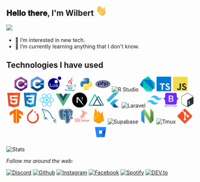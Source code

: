 <h2> 𝐇𝐞𝐥𝐥𝐨 𝐭𝐡𝐞𝐫𝐞, I'm Wilbert <img src="https://github.com/ABSphreak/ABSphreak/blob/master/gifs/Hi.gif" width="30px"></h2>

![](https://komarev.com/ghpvc/?username=wbert&color=blueviolet&label=My+Visitors)
- 👀 I’m interested in new tech.
- 🌱 I’m currently learning anything that I don't know.

<h2> Technologies I have used</h2>
<p align="center"> 
<img src="https://raw.githubusercontent.com/devicons/devicon/master/icons/csharp/csharp-original.svg" alt="C#" width="40" height="40"/>
<img src="https://raw.githubusercontent.com/devicons/devicon/master/icons/cplusplus/cplusplus-original.svg" alt="C++" width="40" height="40"/> 
<img src="https://raw.githubusercontent.com/devicons/devicon/master/icons/lua/lua-original.svg" alt="Lua" width="40" height="40"/> 
<img src="https://raw.githubusercontent.com/devicons/devicon/master/icons/java/java-original.svg" alt="Java" width="40" height="40"/> 
<img src="https://raw.githubusercontent.com/devicons/devicon/master/icons/python/python-original.svg" alt="Python" width="40" height="40"/> 
<img src="https://raw.githubusercontent.com/devicons/devicon/master/icons/php/php-original.svg" alt="PHP" width="40" height="40"/> 
<img src="https://www.r-project.org/logo/Rlogo.svg" alt="R Studio" width="40" height="40"/> 
<img src="https://raw.githubusercontent.com/devicons/devicon/master/icons/dart/dart-original.svg" alt="Dart" width="40" height="40"/> 
<img src="https://raw.githubusercontent.com/devicons/devicon/master/icons/typescript/typescript-original.svg" alt="TypeScript" width="40" height="40"/> 
<img src="https://raw.githubusercontent.com/devicons/devicon/master/icons/javascript/javascript-original.svg" alt="JavaScript" width="40" height="40"/> 
<img src="https://raw.githubusercontent.com/devicons/devicon/master/icons/html5/html5-original.svg" alt="HTML" width="40" height="40"/> 
<img src="https://raw.githubusercontent.com/devicons/devicon/master/icons/css3/css3-original.svg" alt="CSS" width="40" height="40"/> 
<img src="https://raw.githubusercontent.com/devicons/devicon/master/icons/react/react-original.svg" alt="React.js" width="40" height="40"/> 
<img src="https://raw.githubusercontent.com/devicons/devicon/master/icons/vuejs/vuejs-original.svg" alt="Vue.js" width="40" height="40"/> 
<img src="https://raw.githubusercontent.com/devicons/devicon/master/icons/nextjs/nextjs-original.svg" alt="Next.js" width="40" height="40"/> 
<img src="https://raw.githubusercontent.com/devicons/devicon/master/icons/nuxtjs/nuxtjs-original.svg" alt="Nuxt.js" width="40" height="40"/> 
<img src="https://raw.githubusercontent.com/devicons/devicon/master/icons/flutter/flutter-original.svg" alt="Flutter" width="40" height="40"/> 
<img src="https://laravel.com/img/logomark.min.svg" alt="Laravel" width="40" height="40"/> 
<img src="https://raw.githubusercontent.com/devicons/devicon/master/icons/tailwindcss/tailwindcss-original.svg" alt="Tailwind CSS" width="40" height="40"/> 
<img src="https://raw.githubusercontent.com/devicons/devicon/master/icons/bootstrap/bootstrap-plain-wordmark.svg" alt="bootstrap" width="40" height="40"/> 
<img src="https://raw.githubusercontent.com/devicons/devicon/master/icons/bash/bash-original.svg" alt="Shell Script" width="40" height="40"/> 
<img src="https://raw.githubusercontent.com/devicons/devicon/master/icons/tensorflow/tensorflow-original.svg" alt="TensorFlow" width="40" height="40"/> 
<img src="https://raw.githubusercontent.com/devicons/devicon/master/icons/pytorch/pytorch-original.svg" alt="PyTorch" width="40" height="40"/> 
<img src="https://raw.githubusercontent.com/devicons/devicon/master/icons/mysql/mysql-original.svg" alt="MySQL" width="40" height="40"/> 
<img src="https://raw.githubusercontent.com/devicons/devicon/master/icons/postgresql/postgresql-original.svg" alt="PostgreSQL" width="40" height="40"/>
<img src="https://raw.githubusercontent.com/devicons/devicon/master/icons/microsoftsqlserver/microsoftsqlserver-plain-wordmark.svg" alt="MSSQL" width="40" height="40"/> 
<img src="https://raw.githubusercontent.com/devicons/devicon/master/icons/firebase/firebase-plain.svg" alt="Firebase" width="40" height="40"/> 
<img src="https://cf.appdrag.com/dashboard-openvm-clo-b2d42c/uploads/supabase-TAiY.png" alt="Supabase" width="40" height="40"/> 
<img src="https://raw.githubusercontent.com/devicons/devicon/master/icons/neovim/neovim-original.svg" alt="Neovim" width="40" height="40"/> 
<img src="https://seeklogo.com/images/T/tmux-logo-E71523388A-seeklogo.com.png" alt="Tmux" width="40" height="40"/> 
<img src="https://raw.githubusercontent.com/devicons/devicon/master/icons/git/git-original.svg" alt="Git" width="40" height="40"/> 
<img src="https://raw.githubusercontent.com/devicons/devicon/master/icons/bitbucket/bitbucket-original.svg" alt="Bitbucket" width="40" height="40"/> 
</p>

![Stats](https://github-readme-stats.vercel.app/api/top-langs/?username=dkeithdj&theme=tokyonight&hide_border=true&include_all_commits=true&count_private=true&layout=compact)

<i>Follow me around the web:</i><br>

<a href="https://discord.gg/MM4Phpn4ja"><img src="https://img.shields.io/static/v1?logo=discord&label=&message=Discord&color=36393f&style=flat-square" alt="Discord"></a>
[![Github](https://img.shields.io/badge/-Github-000?style=flat&logo=Github&logoColor=white)](https://github.com/wbert)
<a href="https://www.instagram.com/jhanniel_jry/" target="_blank"><img src="https://img.shields.io/badge/Instagram-%23E4405F.svg?&style=flat-square&logo=instagram&logoColor=white" alt="Instagram"></a>
<a href="https://www.facebook.com/contactmejry" target="_blank"><img src="https://img.shields.io/badge/Facebook-%231877F2.svg?&style=flat-square&logo=facebook&logoColor=white" alt="Facebook"></a>
<a href="https://open.spotify.com/user/4xsrtauclcip8cf8fufvfe0d7" target="_blank"><img src="https://img.shields.io/badge/Spotify-%231ED760.svg?&style=flat-square&logo=spotify&logoColor=white" alt="Spotify"></a>
<a href="https://devjry.web.app/" target="_blank"><img src="https://img.shields.io/badge/DEV-%230A0A0A.svg?&style=flat-square&logo=DEV.to&logoColor=white" alt="DEV.to"></a>



